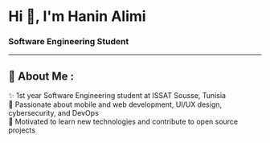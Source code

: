 # Hi 👋, I'm Hanin Alimi

### Software Engineering Student

---

## 💫 About Me :
✨ 1st year Software Engineering student at ISSAT Sousse, Tunisia  
📱 Passionate about mobile and web development, UI/UX design, cybersecurity, and DevOps  
🚀 Motivated to learn new technologies and contribute to open source projects  
